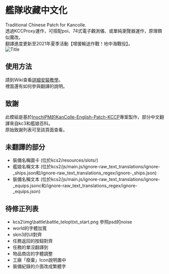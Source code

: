 # 艦隊收藏中文化

Traditional Chinese Patch for Kancolle.\
透過KCCProxy運作，可搭配poi、74式電子觀測儀、或單純瀏覽器運作，原理類似魔改。\
翻譯進度更新至2021年夏季活動【增援輸送作戰！地中海戰役】。\
![Title](https://raw.githubusercontent.com/ivon852/KanColle-Traditional-Chinese-Patch/main/ZHTW-patch/kcs2/img/title/title2.png/patched.png)

## 使用方法

請到Wiki查看[詳細安裝教學](https://github.com/ivon852/KanColle-Traditional-Chinese-Patch/wiki)。\
裡面還有如何參與翻譯的說明。

## 致謝

此模組是基於[InochiPM的KanColle-English-Patch-KCCP](https://github.com/InochiPM/KanColle-English-Patch-KCCP)專案製作，部分中文翻譯來自kc3和艦娘百科。\
原始致謝列表可至該頁面查看。

## 未翻譯的部分

- 裝備名稱圖卡 (位於kcs2/resources/slots/)
- 艦娘名稱文本 (位於kcs2/js/main.js/ignore-raw_text_translations/ignore-_ships.json和/ignore-raw_text_translations_regex/ignore-_ships.json)
- 裝備名稱文本 (位於kcs2/js/main.js/ignore-raw_text_translations/ignore-_equips.jsonc和/ignore-raw_text_translations_regex/ignore-_equips.json)

## 待修正列表

- kcs2\img\battle\battle_telop\txt_start.png 參照psd的noise
- world的字體加寬
- skin3的UI對齊
- 任務返回的按鈕對齊
- 任務的單沒翻譯到
- 物品商店的字體調整
- 工廠「廢棄」Icon說明置中
- 裝備紀錄的介面改成繁體字
